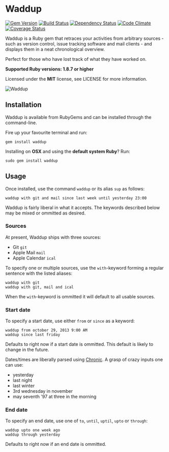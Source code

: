 # Waddup

[![Gem Version](https://badge.fury.io/rb/waddup.png)](https://rubygems.org/gems/waddup)
[![Build Status](https://secure.travis-ci.org/timkurvers/waddup.png?branch=master)](https://travis-ci.org/timkurvers/waddup)
[![Dependency Status](https://gemnasium.com/timkurvers/waddup.png)](https://gemnasium.com/timkurvers/waddup)
[![Code Climate](https://codeclimate.com/github/timkurvers/waddup.png)](https://codeclimate.com/github/timkurvers/waddup)
[![Coverage Status](https://coveralls.io/repos/timkurvers/waddup/badge.png?branch=master)](https://coveralls.io/r/timkurvers/waddup)

Waddup is a Ruby gem that retraces your activities from arbitrary sources - such as version control, issue tracking software and mail clients - and displays them in a neat chronological overview.

Perfect for those who have lost track of what they have worked on.

**Supported Ruby versions: 1.8.7 or higher**

Licensed under the **MIT** license, see LICENSE for more information.

![Waddup](http://office.moonsphere.net/waddup.png?v1)


## Installation

Waddup is available from RubyGems and can be installed through the command-line.

Fire up your favourite terminal and run:

    gem install waddup

Installing on **OSX** and using the **default system Ruby**? Run:

    sudo gem install waddup


## Usage

Once installed, use the command `waddup` or its alias `sup` as follows:

    waddup with git and mail since last week until yesterday 23:00

Waddup is fairly liberal in what it accepts. The keywords described below may be mixed or ommitted as desired.


### Sources

At present, Waddup ships with three sources:

* Git `git`
* Apple Mail `mail`
* Apple Calendar `ical`

To specify one or multiple sources, use the `with`-keyword forming a regular sentence with the listed aliases:

    waddup with git
    waddup with git, mail and ical

When the `with`-keyword is ommitted it will default to all usable sources.


### Start date

To specify a start date, use either `from` or `since` as a keyword:

    waddup from october 29, 2013 9:00 AM
    waddup since last friday

Defaults to right now if a start date is ommitted. This default is likely to change in the future.

Dates/times are liberally parsed using [Chronic](https://github.com/mojombo/chronic). A grasp of crazy inputs one can use:

* yesterday
* last night
* last winter
* 3rd wednesday in november
* may seventh '97 at three in the morning


### End date

To specify an end date, use one of `to`, `until`, `uptil`, `upto` or `through`:

    waddup upto one week ago
    waddup through yesterday

Defaults to right now if an end date is ommitted.
